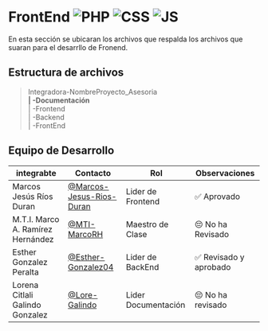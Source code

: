 # FrontEnd ![PHP](https://img.shields.io/badge/HTML5-E34F26?style=for-the-badge&logo=html5&logoColor=white) ![CSS](    https://img.shields.io/badge/CSS-239120?&style=for-the-badge&logo=css3&logoColor=white)  ![JS](https://img.shields.io/badge/JavaScript-F7DF1E?style=for-the-badge&logo=javascript&logoColor=black)

En esta sección se ubicaran los archivos que respalda los archivos que suaran para el desarrllo de Fronend.

## Estructura de archivos 


>Integradora-NombreProyecto_Asesoria <br>
**| -Documentación** <br>
>| -Frontend <br>
>| -Backend <br>
>| -FrontEnd

## Equipo de Desarrollo
|integrabte|Contacto|Rol|Observaciones|
|-----------|-------|---|-------------|
|Marcos Jesús Ríos Duran|[@Marcos-Jesus-Rios-Duran](https://github.com/Marcos-Jesus-Rios-Duran)|Lider de Frontend| ✅ Aprovado
|M.T.I. Marco A. Ramírez Hernández|[@MTI-MarcoRH](https://github.com/MTI-MarcoRH)|Maestro de Clase|😔 No ha Revisado|
|Esther Gonzalez Peralta|[@Esther-Gonzalez04](https://github.com/Esther-Gonzalez04)|Lider de BackEnd| ✅ Revisado y aprobado|
|Lorena Citlali Galindo Gonzalez|[@Lore-Galindo](https://github.com/Lore-Galindo)|Lider Documentación|😔 No ha revisado|
